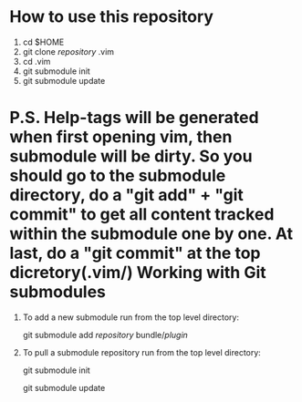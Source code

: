 How to use this repository
==========
1. cd $HOME
2. git clone *repository* .vim
3. cd .vim
4. git submodule init
5. git submodule update

P.S. Help-tags will be generated when first opening vim, then submodule will be dirty.
    So you should go to the submodule directory, do a "git add" + "git commit" to get all content tracked within the            submodule one by one. At last, do a "git commit" at the top dicretory(.vim/)
Working with Git submodules
=============
1. To add a new submodule run from the top level directory:

    git submodule add *repository* bundle/*plugin*

2. To pull a submodule repository run from the top level directory:

    git submodule init
    
    git submodule update

